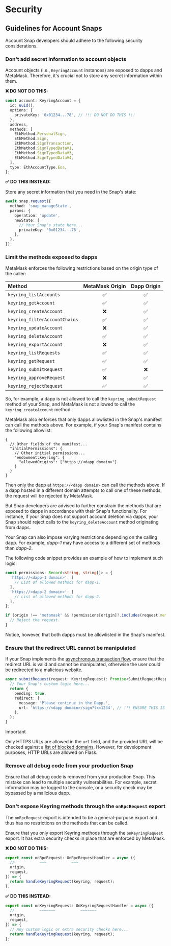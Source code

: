 # Security

## Guidelines for Account Snaps

Account Snap developers should adhere to the following security considerations.

### Don't add secret information to account objects

Account objects (i.e., `KeyringAccount` instances) are exposed to dapps and
MetaMask. Therefore, it's crucial not to store any secret information within
them.

**:x: DO NOT DO THIS:**

```ts
const account: KeyringAccount = {
  id: uuid(),
  options: {
    privateKey: '0x01234...78', // !!! DO NOT DO THIS !!!
  },
  address,
  methods: [
    EthMethod.PersonalSign,
    EthMethod.Sign,
    EthMethod.SignTransaction,
    EthMethod.SignTypedDataV1,
    EthMethod.SignTypedDataV3,
    EthMethod.SignTypedDataV4,
  ],
  type: EthAccountType.Eoa,
};
```

**:white_check_mark: DO THIS INSTEAD:**

Store any secret information that you need in the Snap's state:

```ts
await snap.request({
  method: 'snap_manageState',
  params: {
    operation: 'update',
    newState: {
      // Your Snap's state here...
      privateKey: '0x01234...78',
    },
  },
});
```

### Limit the methods exposed to dapps

MetaMask enforces the following restrictions based on the origin type of the
caller:

| Method                        |  MetaMask Origin   |    Dapp Origin     |
| :---------------------------- | :----------------: | :----------------: |
| `keyring_listAccounts`        | :white_check_mark: | :white_check_mark: |
| `keyring_getAccount`          | :white_check_mark: | :white_check_mark: |
| `keyring_createAccount`       |        :x:         | :white_check_mark: |
| `keyring_filterAccountChains` | :white_check_mark: | :white_check_mark: |
| `keyring_updateAccount`       |        :x:         | :white_check_mark: |
| `keyring_deleteAccount`       | :white_check_mark: | :white_check_mark: |
| `keyring_exportAccount`       |        :x:         | :white_check_mark: |
| `keyring_listRequests`        | :white_check_mark: | :white_check_mark: |
| `keyring_getRequest`          | :white_check_mark: | :white_check_mark: |
| `keyring_submitRequest`       | :white_check_mark: |        :x:         |
| `keyring_approveRequest`      |        :x:         | :white_check_mark: |
| `keyring_rejectRequest`       | :white_check_mark: | :white_check_mark: |

So, for example, a dapp is not allowed to call the `keyring_submitRequest`
method of your Snap, and MetaMask is not allowed to call the
`keyring_createAccount` method.

MetaMask also enforces that only dapps allowlisted in the Snap's manifest can
call the methods above. For example, if your Snap's manifest contains the
following allowlist:

```jsonc
{
  // Other fields of the manifest...
  "initialPermissions": {
    // Other initial permissions...
    "endowment:keyring": {
      "allowedOrigins": ["https://<dapp domain>"]
    }
  }
}
```

Then only the dapp at `https://<dapp domain>` can call the methods above. If a
dapp hosted in a different domain attempts to call one of these methods, the
request will be rejected by MetaMask.

But Snap developers are advised to further constrain the methods that are
exposed to dapps in accordance with their Snap's functionality. For instance,
if your Snap does not support account deletion via dapps, your Snap should
reject calls to the `keyring_deleteAccount` method originating from dapps.

Your Snap can also impose varying restrictions depending on the calling dapp.
For example, _dapp-1_ may have access to a different set of methods than
_dapp-2_.

The following code snippet provides an example of how to implement such logic:

```ts
const permissions: Record<string, string[]> = {
  'https://<dapp-1 domain>': [
    // List of allowed methods for dapp-1.
  ],
  'https://<dapp-2 domain>': [
    // List of allowed methods for dapp-2.
  ],
};

if (origin !== 'metamask' && !permissions[origin]?.includes(request.method)) {
  // Reject the request.
}
```

Notice, however, that both dapps must be allowlisted in the Snap's manifest.

### Ensure that the redirect URL cannot be manipulated

If your Snap implements the [asynchronous transaction
flow](./architecture.md#transaction-flow), ensure that the redirect URL is
valid and cannot be manipulated, otherwise the user could be redirected to a
malicious website.

```ts
async submitRequest(request: KeyringRequest): Promise<SubmitRequestResponse> {
  // Your Snap's custom logic here...
  return {
    pending: true,
    redirect: {
      message: 'Please continue in the Dapp.',
      url: 'https://<dapp domain>/sign?tx=1234', // !!! ENSURE THIS IS A SAFE URL !!!
    },
  };
}
```

> [!IMPORTANT]
> Only HTTPS URLs are allowed in the `url` field, and the provided URL will be
> checked against a [list of blocked domains][eth-phishing-detect]. However,
> for development purposes, HTTP URLs are allowed on Flask.

### Remove all debug code from your production Snap

Ensure that all debug code is removed from your production Snap. This mistake
can lead to multiple security vulnerabilities. For example, secret information
may be logged to the console, or a security check may be bypassed by a
malicious dapp.

### Don't expose Keyring methods through the `onRpcRequest` export

The `onRpcRequest` export is intended to be a general-purpose export and thus
has no restrictions on the methods that can be called.

Ensure that you only export Keyring methods through the `onKeyringRequest`
export. It has extra security checks in place that are enforced by MetaMask.

**:x: DO NOT DO THIS:**

```ts
export const onRpcRequest: OnRpcRequestHandler = async ({
  //           ~~~           ~~~
  origin,
  request,
}) => {
  return handleKeyringRequest(keyring, request);
};
```

**:white_check_mark: DO THIS INSTEAD:**

```ts
export const onKeyringRequest: OnKeyringRequestHandler = async ({
  //           ~~~~~~~           ~~~~~~~
  origin,
  request,
}) => {
  // Any custom logic or extra security checks here...
  return handleKeyringRequest(keyring, request);
};
```

[eth-phishing-detect]: https://github.com/MetaMask/eth-phishing-detect
